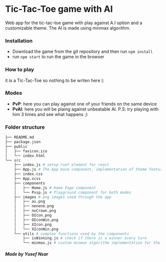 # Tic-Tac-Toe game with AI
Web app for the tic-tac-toe game with play against A.I option and a customizable theme.
The AI is made using minmax algorithm.

### Installation
* Download the game from the git repository and then run `npm install`
* run `npm start` to run the game in the browser

### How to play
it is a Tic-Tac-Toe so nothing to be writen here (:

### Modes
* **PvP**: here you can play against one of your friends on the same device
* **PvAI**: here you will be plaing against unbeatable AI.  P.S: try playing with him 3 times and see what happens ;)

### Folder structure
```bash
├── README.md
├── package.json
├── public
│   ├── favicon.ico
│   └── index.html
└── src
    ├── index.js # setup root element for react
    ├── App.js # The App base component, implementation of theme feature
    ├── index.css 
    ├── App.scss 
    ├── components
    │   ├── Home.js # Home Page component
    │   └── Pvsp.js # Playground component for both modes
    ├── images # png images used through the app
    │   ├── ai.png
    │   ├── nenene.png
    │   ├── noCrown.png
    │   ├── OIcon.png
    │   ├── OIconWin.png
    │   ├── XIcon.png
    │   └── XIconWin.png
    └── utils # complex functions used by the components
        ├── isWinning.js # check if there is a winner every turn
        └── minmax.js # custom minmax algorithm implementation for the ai
```
##### Made by Yusef Nsar